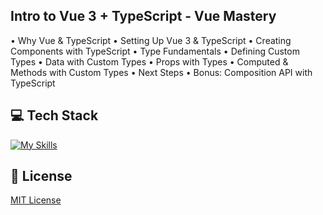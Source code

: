 ## Intro to Vue 3 + TypeScript - Vue Mastery
• Why Vue & TypeScript
• Setting Up Vue 3 & TypeScript
• Creating Components with TypeScript
• Type Fundamentals
• Defining Custom Types
• Data with Custom Types
• Props with Types
• Computed & Methods with Custom Types
• Next Steps
• Bonus: Composition API with TypeScript

## 💻 Tech Stack
[![My Skills](https://skillicons.dev/icons?i=html,css,javascript,typescript,vue)](https://skillicons.dev)

## 🔐 License
[MIT License](LICENSE) 